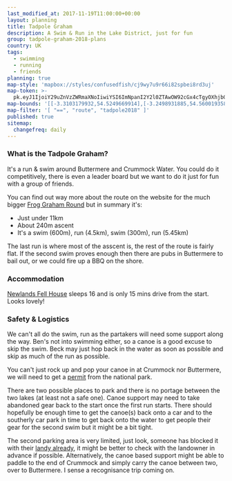 ```yaml
---
last_modified_at: 2017-11-19T11:00:00+00:00
layout: planning
title: Tadpole Graham
description: A Swim & Run in the Lake District, just for fun
group: tadpole-graham-2018-plans
country: UK
tags:
  - swimming
  - running
  - friends
planning: true
map-style: 'mapbox://styles/confusedfish/cj9wy7u9r66i82spbei8rd3uj'
map-token: >-
  pk.eyJ1IjoiY29uZnVzZWRmaXNoIiwiYSI6ImNpanI2Y2l0ZTAwOW92cGx4cTgyOXhjbG4ifQ.MhCrf-rEph1cJq5n8A190Q
map-bounds: '[[-3.3103179932,54.5249669914],[-3.2498931885,54.5600193581]]'
map-filter: '[ "==", "route", "tadpole2018" ]'
published: true
sitemap:
  changefreq: daily
---
```


### What is the Tadpole Graham?

It's a run & swim around Buttermere and Crummock Water. You could do it competitively, there is even a leader board
but we want to do it just for fun with a group of friends. 

You can find out way more about the route on the website for the much bigger [Frog Graham Round](http://www.froggrahamround.co.uk/tadpole-round-home/#tadpole)
but in summary it's:

* Just under 11km
* About 240m ascent
* It's a swim (600m), run (4.5km), swim (300m), run (5.45km)

The last run is where most of the asscent is, the rest of the route is fairly flat. If the second swim proves enough then there are pubs in Buttermere to
bail out, or we could fire up a BBQ on the shore.

### Accommodation

[Newlands Fell House](https://www.sallyscottages.co.uk/newlands-fell-house) sleeps 16 and is only 15 mins drive from the start. Looks lovely!

### Safety & Logistics

We can't all do the swim, run as the partakers will need some support along the way. Ben's not into swimming either, so a canoe is a good excuse to skip the swim.
Beck may just hop back in the water as soon as possible and skip as much of the run as possible.

You can't just rock up and pop your canoe in at Crummock nor Buttermere, we will need to get a [permit](http://www.lakedistrict.gov.uk/__data/assets/pdf_file/0014/314600/Access-to-Lakes.pdf) from the national park.

There are two possible places to park and there is no portage between the two lakes (at least not a safe one). Canoe support may need to take abandoned gear back
to the start once the first run starts. There should hopefully be enough time to get the canoe(s) back onto a car and to the southerly car park in time to get back
onto the water to get people their gear for the second swim but it might be a bit tight.

The second parking area is very limited, just look, someone has blocked it with their [landy already](https://www.google.co.uk/maps/@54.528866,-3.2531082,3a,75y,258.45h,70.28t/data=!3m6!1e1!3m4!1sF2xuv22BjRlS35wFr3Iysg!2e0!7i13312!8i6656),
it might be better to check with the landowner in advance if possible. Alternatively, the canoe based support might be able to paddle to the end of Crummock and simply carry the
canoe between two, over to Buttermere. I sense a recognisance trip coming on.
